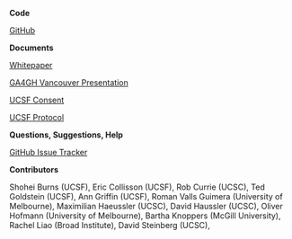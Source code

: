 **Code**

[GitHub](https://github.com/cancergenetrust)

**Documents**

[Whitepaper](/docs/about)

[GA4GH Vancouver Presentation](/docs/cgt-ga4gh-presentation.pdf)

[UCSF Consent](/docs/cgt-ucsf-consent.pdf)

[UCSF Protocol](/docs/cgt-ucsf-protocol.pdf)

**Questions, Suggestions, Help**

[GitHub Issue Tracker](https://github.com/cancergenetrust/dapp/issues/new)

**Contributors**

Shohei Burns (UCSF),
Eric Collisson (UCSF),
Rob Currie (UCSC),
Ted Goldstein (UCSF),
Ann Griffin (UCSF),
Roman Valls Guimera (University of Melbourne),
Maximilian Haeussler (UCSC),
David Haussler (UCSC),
Oliver Hofmann (University of Melbourne),
Bartha Knoppers (McGill University),
Rachel Liao (Broad Institute),
David Steinberg (UCSC),
